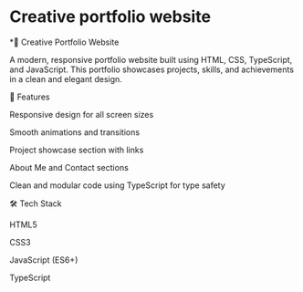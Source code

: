 # Creative portfolio website

*🌟 Creative Portfolio Website

A modern, responsive portfolio website built using HTML, CSS, TypeScript, and JavaScript. This portfolio showcases projects, skills, and achievements in a clean and elegant design.

🚀 Features

Responsive design for all screen sizes

Smooth animations and transitions

Project showcase section with links

About Me and Contact sections

Clean and modular code using TypeScript for type safety

🛠 Tech Stack

HTML5

CSS3

JavaScript (ES6+)

TypeScript